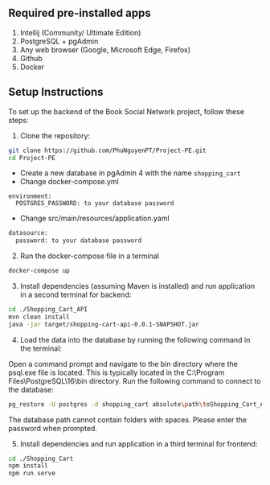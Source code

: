 ## Required pre-installed apps
1. Intellij (Community/ Ultimate Edition)
2. PostgreSQL + pgAdmin
3. Any web browser (Google, Microsoft Edge, Firefox)
4. Github
5. Docker

## Setup Instructions

To set up the backend of the Book Social Network project, follow these steps:
1. Clone the repository:

```bash
git clone https://github.com/PhuNguyenPT/Project-PE.git
cd Project-PE
```
- Create a new database in pgAdmin 4 with the name `shopping_cart`
- Change docker-compose.yml
```
environment:
  POSTGRES_PASSWORD: to your database password
```
- Change src/main/resources/application.yaml
```bash
datasource:
  password: to your database password
```

2. Run the docker-compose file in a terminal

```bash
docker-compose up
```
3. Install dependencies (assuming Maven is installed) and run application in a second terminal for backend:

```bash
cd ./Shopping_Cart_API
mvn clean install
java -jar target/shopping-cart-api-0.0.1-SNAPSHOT.jar
```
4. Load the data into the database by running the following command in the terminal:

Open a command prompt and navigate to the bin directory where the psql.exe file is located. This is typically located in the C:\Program Files\PostgreSQL\16\bin directory. Run the following command to connect to the database:
```bash
pg_restore -U postgres -d shopping_cart absolute\path\toShopping_Cart_API\src\main\resources\shopping_cart.sql
```
The database path cannot contain folders with spaces. Please enter the password when prompted.

5. Install dependencies and run application in a third terminal for frontend:

```bash
cd ./Shopping_Cart
npm install
npm run serve
```
